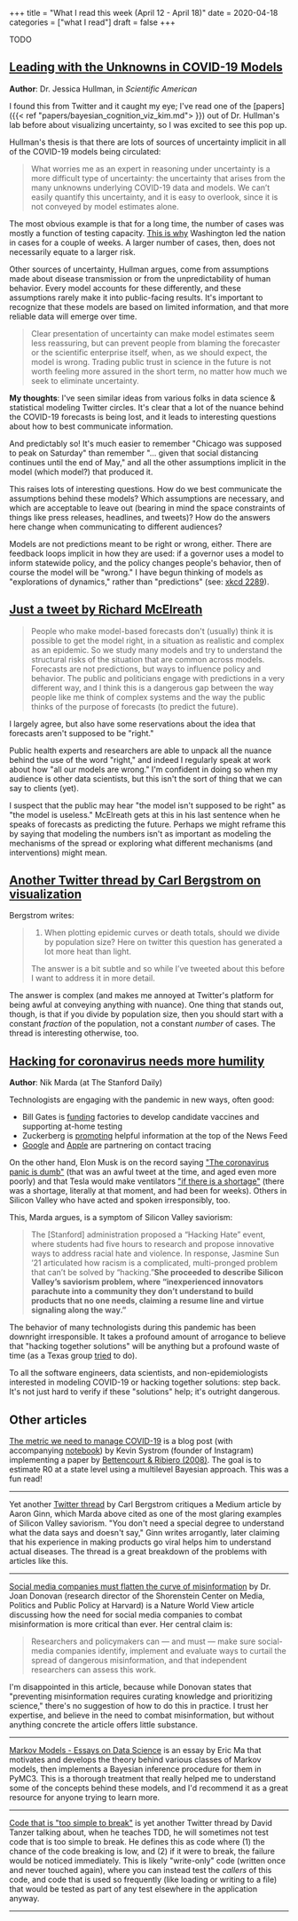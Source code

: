+++
title = "What I read this week (April 12 - April 18)"
date = 2020-04-18
categories = ["what I read"]
draft = false
+++

TODO

<!--more-->

## [Leading with the Unknowns in COVID-19 Models](https://blogs.scientificamerican.com/observations/leading-with-the-unknowns-in-covid-19-models/)
**Author**: Dr. Jessica Hullman, in *Scientific American*

I found this from Twitter and it caught my eye; I've read one of the [papers]({{< ref "papers/bayesian_cognition_viz_kim.md"> }}) out of Dr. Hullman's lab before about visualizing uncertainty, so I was excited to see this pop up.

Hullman's thesis is that there are lots of sources of uncertainty implicit in all of the COVID-19 models being circulated:

> What worries me as an expert in reasoning under uncertainty is a more difficult type of uncertainty: the uncertainty that arises from the many unknowns underlying COVID-19 data and models. We can’t easily quantify this uncertainty, and it is easy to overlook, since it is not conveyed by model estimates alone.

The most obvious example is that for a long time, the number of cases was mostly a function of testing capacity. [This is why](https://www.nytimes.com/2020/03/04/us/coronavirus-in-washington-state.html) Washington led the nation in cases for a couple of weeks. A larger number of cases, then, does not necessarily equate to a larger risk.

Other sources of uncertainty, Hullman argues, come from assumptions made about disease transmission or from the unpredictability of human behavior. Every model accounts for these differently, and these assumptions rarely make it into public-facing results. It's important to recognize that these models are based on limited information, and that more reliable data will emerge over time.

> Clear presentation of uncertainty can make model estimates seem less reassuring, but can prevent people from blaming the forecaster or the scientific enterprise itself, when, as we should expect, the model is wrong. Trading public trust in science in the future is not worth feeling more assured in the short term, no matter how much we seek to eliminate uncertainty.  

**My thoughts**: I've seen similar ideas from various folks in data science & statistical modeling Twitter circles. It's clear that a lot of the nuance behind the COVID-19 forecasts is being lost, and it leads to interesting questions about how to best communicate information.

And predictably so! It's much easier to remember "Chicago was supposed to peak on Saturday" than remember "... given that social distancing continues until the end of May," and all the other assumptions implicit in the model (which model?) that produced it.

This raises lots of interesting questions. How do we best communicate the assumptions behind these models? Which assumptions are necessary, and which are acceptable to leave out (bearing in mind the space constraints of things like press releases, headlines, and tweets)? How do the answers here change when communicating to different audiences?

Models are not predictions meant to be right or wrong, either. There are feedback loops implicit in how they are used: if a governor uses a model to inform statewide policy, and the policy changes people's behavior, then of course the model will be "wrong." I have begun thinking of models as "explorations of dynamics," rather than "predictions" (see: [xkcd 2289](https://xkcd.com/2289/)).


## [Just a tweet by Richard McElreath](https://twitter.com/rlmcelreath/status/1249640607250776066)

> People who make model-based forecasts don't (usually) think it is possible to get the model right, in a situation as realistic and complex as an epidemic. So we study many models and try to understand the structural risks of the situation that are common across models. Forecasts are not predictions, but ways to influence policy and behavior. The public and politicians engage with predictions in a very different way, and I think this is a dangerous gap between the way people like me think of complex systems and the way the public thinks of the purpose of forecasts (to predict the future).

I largely agree, but also have some reservations about the idea that forecasts aren't supposed to be "right." 

Public health experts and researchers are able to unpack all the nuance behind the use of the word "right," and indeed I regularly speak at work about how "all our models are wrong." I'm confident in doing so when my audience is other data scientists, but this isn't the sort of thing that we can say to clients (yet). 

I suspect that the public may hear "the model isn't supposed to be right" as "the model is useless." McElreath gets at this in his last sentence when he speaks of forecasts as predicting the future. Perhaps we might reframe this by saying that modeling the numbers isn't as important as modeling the mechanisms of the spread or exploring what different mechanisms (and interventions) might mean.


## [Another Twitter thread by Carl Bergstrom on visualization](https://twitter.com/CT_Bergstrom/status/1249930293928030209)

Bergstrom writes:

> 1. When plotting epidemic curves or death totals, should we divide by population size? Here on twitter this question has generated a lot more heat than light. 
>
> The answer is a bit subtle and so while I’ve tweeted about this before I want to address it in more detail.

The answer is complex (and makes me annoyed at Twitter's platform for being awful at conveying anything with nuance). One thing that stands out, though, is that if you divide by population size, then you should start with a constant *fraction* of the population, not a constant *number* of cases. The thread is interesting otherwise, too.

## [Hacking for coronavirus needs more humility](https://www.stanforddaily.com/2020/04/11/hacking-for-coronavirus-needs-more-humility/)
**Author**: Nik Marda (at The Stanford Daily)

Technologists are engaging with the pandemic in new ways, often good:

 * Bill Gates is [funding](https://www.businessinsider.com.au/bill-gates-factories-7-different-vaccines-to-fight-coronavirus-2020-4) factories to develop candidate vaccines and supporting at-home testing
 * Zuckerberg is [promoting](https://www.washingtonpost.com/technology/2020/03/27/facebook-zuckerberg-coronavirus-test/) helpful information at the top of the News Feed
 * [Google](http://blog.google./inside-google/company-announcements/apple-and-google-partner-covid-19-contact-tracing-technology/) and [Apple](https://www.apple.com/newsroom/2020/04/apple-and-google-partner-on-covid-19-contact-tracing-technology/) are partnering on contact tracing

On the other hand, Elon Musk is on the record saying ["The coronavirus panic is dumb"](https://twitter.com/elonmusk/status/1236029449042198528?) (that was an awful tweet at the time, and aged even more poorly) and that Tesla would make ventilators ["if there is a shortage"](https://twitter.com/elonmusk/status/1240486275892662273) (there was a shortage, literally at that moment, and had been for weeks). Others in Silicon Valley who have acted and spoken irresponsibly, too. 

This, Marda argues, is a symptom of Silicon Valley saviorism:

> The [Stanford] administration proposed a “Hacking Hate” event, where students had five hours to research and propose innovative ways to address racial hate and violence. In response, Jasmine Sun ’21 articulated how racism is a complicated, multi-pronged problem that can’t be solved by “hacking.”**She proceeded to describe Silicon Valley’s saviorism problem, where “inexperienced innovators parachute into a community they don’t understand to build products that no one needs, claiming a resume line and virtue signaling along the way.”**

The behavior of many technologists during this pandemic has been downright irresponsible. It takes a profound amount of arrogance to believe that "hacking together solutions" will be anything but a profound waste of time (as a Texas group [tried](https://www.thedailybeast.com/techies-tried-to-hack-coronavirus-heres-how-that-went) to do).

To all the software engineers, data scientists, and non-epidemiologists interested in modeling COVID-19 or hacking together solutions: step back. It's not just hard to verify if these "solutions" help; it's outright dangerous. 


## Other articles
[The metric we need to manage COVID-19](http://systrom.com/blog/the-metric-we-need-to-manage-covid-19/) is a blog post (with accompanying [notebook](https://github.com/k-sys/covid-19/blob/master/Realtime%20R0.ipynb)) by Kevin Systrom (founder of Instagram) implementing a paper by [Bettencourt & Ribiero (2008)](https://journals.plos.org/plosone/article?id=10.1371/journal.pone.0002185). The goal is to estimate R0 at a state level using a multilevel Bayesian approach. This was a fun read!

---

Yet another [Twitter thread](https://twitter.com/CT_Bergstrom/status/1241522140559503360) by Carl Bergstrom critiques a Medium article by Aaron Ginn, which Marda above cited as one of the most glaring examples of Silicon Valley saviorism. "You don't need a special degree to understand what the data says and doesn't say," Ginn writes arrogantly, later claiming that his experience in making products go viral helps him to understand actual diseases. The thread is a great breakdown of the problems with articles like this.

---

[Social media companies must flatten the curve of misinformation](https://www.nature.com/articles/d41586-020-01107-z) by Dr. Joan Donovan (research director of the Shorenstein Center on Media, Politics and Public Policy at Harvard) is a Nature World View article discussing how the need for social media companies to combat misinformation is more critical than ever. Her central claim is:

> Researchers and policymakers can — and must — make sure social-media companies identify, implement and evaluate ways to curtail the spread of dangerous misinformation, and that independent researchers can assess this work. 

I'm disappointed in this article, because while Donovan states that "preventing misinformation requires curating knowledge and prioritizing science," there's no suggestion of how to do this in practice. I trust her expertise, and believe in the need to combat misinformation, but without anything concrete the article offers little substance.

---

[Markov Models - Essays on Data Science](https://ericmjl.github.io/essays-on-data-science/machine-learning/markov-models/) is an essay by Eric Ma that motivates and develops the theory behind various classes of Markov models, then implements a Bayesian inference procedure for them in PyMC3. This is a thorough treatment that really helped me to understand some of the concepts behind these models, and I'd recommend it as a great resource for anyone trying to learn more.

---

[Code that is "too simple to break"](https://twitter.com/dtanzer/status/1249926799456374784) is yet another Twitter thread by David Tanzer talking about, when he teaches TDD, he will sometimes not test code that is too simple to break. He defines this as code where (1) the chance of the code breaking is low, and (2) if it were to break, the failure would be noticed immediately. This is likely "write-only" code (written once and never touched again), where you can instead test the *callers* of this code, and code that is used so frequently (like loading or writing to a file) that would be tested as part of any test elsewhere in the application anyway.

---

